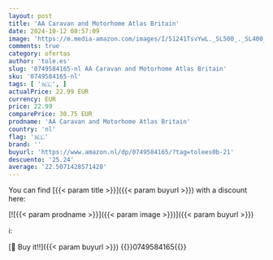 ```yaml
---
layout: post
title: 'AA Caravan and Motorhome Atlas Britain'
date: 2024-10-12 08:57:09
image: 'https://m.media-amazon.com/images/I/51241TsvYwL._SL500_._SL400_.jpg'
comments: true
category: ofertas
author: 'tole.es'
slug: '0749584165-nl AA Caravan and Motorhome Atlas Britain'
sku: '0749584165-nl'
tags: [ '🇳🇱', ]
actualPrice: 22.99 EUR
currency: EUR
price: 22.99
comparePrice: 30.75 EUR
prodname: 'AA Caravan and Motorhome Atlas Britain'
country: 'nl'
flag: '🇳🇱'
brand: ''
buyurl: 'https://www.amazon.nl/dp/0749584165/?tag=tolees0b-21'
descuento: '25.24'
average: '22.5071428571428'
---
```


You can find [{{< param title >}}]({{< param buyurl >}}) with a discount here:

[![{{< param prodname >}}]({{< param image >}})]({{< param buyurl >}})

ℹ️:


[🛒 Buy it!!]({{< param buyurl >}})
{{<world>}}0749584165{{</world>}}
